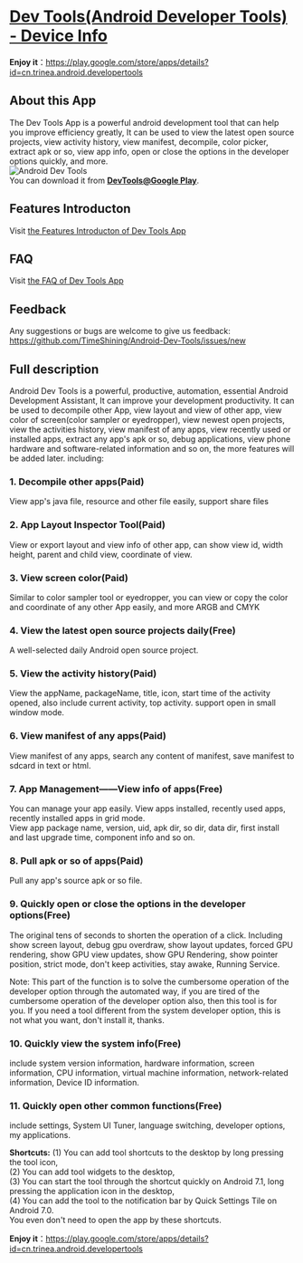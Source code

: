 # [Dev Tools(Android Developer Tools) - Device Info](https://play.google.com/store/apps/details?id=cn.trinea.android.developertools)

**Enjoy it**：https://play.google.com/store/apps/details?id=cn.trinea.android.developertools

## About this App
The Dev Tools App is a powerful android development tool that can help you improve efficiency greatly, It can be used to view the latest open source projects, view activity history, view manifest, decompile, color picker, extract apk or so, view app info, open or close the options in the developer options quickly, and more.  
![Android Dev Tools](https://lh3.googleusercontent.com/ERb20Y50r3u_tZMMlqpH5cnS_MC_n366WoKvEjJyFfHz6d-EwvhaEUf7ZKAgRajboTWR=w720-h440-rw)  
You can download it from **[DevTools@Google Play](https://play.google.com/store/apps/details?id=cn.trinea.android.developertools)**.  

## Features Introducton
Visit [the Features Introducton of Dev Tools App](https://timeshining.com/dev-tools)

## FAQ
Visit [the FAQ of Dev Tools App](https://timeshining.com/developer-tools/faq)

## Feedback
Any suggestions or bugs are welcome to give us feedback: https://github.com/TimeShining/Android-Dev-Tools/issues/new

## Full description
Android Dev Tools is a powerful, productive, automation, essential Android Development Assistant, It can improve your development productivity. It can be used to decompile other App, view layout and view of other app, view color of screen(color sampler or eyedropper), view newest open projects, view the activities history, view manifest of any apps, view recently used or installed apps, extract any app's apk or so, debug applications, view phone hardware and software-related information and so on, the more features will be added later. including:  
### 1. Decompile other apps(Paid)
View app's java file, resource and other file easily, support share files

### 2. App Layout Inspector Tool(Paid)
View or export layout and view info of other app, can show view id, width height, parent and child view, coordinate of view.

### 3. View screen color(Paid)
Similar to color sampler tool or eyedropper, you can view or copy the color and coordinate of any other App easily, and more ARGB and CMYK

### 4. View the latest open source projects daily(Free)
A well-selected daily Android open source project.

### 5. View the activity history(Paid)
View the appName, packageName, title, icon, start time of the activity opened, also include current activity, top activity. support open in small window mode.

### 6. View manifest of any apps(Paid)
View manifest of any apps, search any content of manifest, save manifest to sdcard in text or html.

### 7. App Management——View info of apps(Free)
You can manage your app easily. View apps installed, recently used apps, recently installed apps in grid mode.  
View app package name, version, uid, apk dir, so dir, data dir, first install and last upgrade time, component info and so on.

### 8. Pull apk or so of apps(Paid)
Pull any app's source apk or so file.

### 9. Quickly open or close the options in the developer options(Free)
The original tens of seconds to shorten the operation of a click. Including show screen layout, debug gpu overdraw, show layout updates, forced GPU rendering, show GPU view updates, show GPU Rendering, show pointer position, strict mode, don't keep activities, stay awake, Running Service.  

Note: This part of the function is to solve the cumbersome operation of the developer option through the automated way, if you are tired of the cumbersome operation of the developer option also, then this tool is for you. If you need a tool different from the system developer option, this is not what you want, don't install it, thanks.

### 10. Quickly view the system info(Free)
include system version information, hardware information, screen information, CPU information, virtual machine information, network-related information, Device ID information.

### 11. Quickly open other common functions(Free)
include settings, System UI Tuner, language switching, developer options, my applications.  

**Shortcuts:**
(1) You can add tool shortcuts to the desktop by long pressing the tool icon,  
(2) You can add tool widgets to the desktop,  
(3) You can start the tool through the shortcut quickly on Android 7.1, long pressing the application icon in the desktop,  
(4) You can add the tool to the notification bar by Quick Settings Tile on Android 7.0.  
You even don't need to open the app by these shortcuts.  

**Enjoy it**：https://play.google.com/store/apps/details?id=cn.trinea.android.developertools
